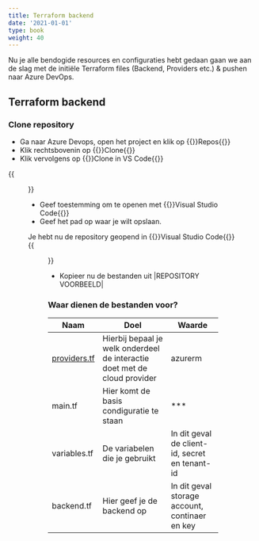 ```yaml
---
title: Terraform backend
date: '2021-01-01'
type: book
weight: 40
---
```


Nu je alle bendogide resources en configuraties hebt gedaan gaan we aan de slag met de initiële Terraform files (Backend, Providers etc.) & pushen naar Azure DevOps.

<!--more-->

## Terraform backend

### Clone repository
- Ga naar Azure Devops, open het project en klik op {{<hl>}}Repos{{</hl>}}
- Klik rechtsbovenin op {{<hl>}}Clone{{</hl>}}
- Klik vervolgens op {{<hl>}}Clone in VS Code{{</hl>}}

{{<figure library="true" src="azure-terraform/repoclone.png" title="Clone in Visual Studio Code">}}

- Geef toestemming om te openen met {{<hl>}}Visual Studio Code{{</hl>}}
- Geef het pad op waar je wilt opslaan.

Je hebt nu de repository geopend in {{<hl>}}Visual Studio Code{{</hl>}}
{{<figure library="true" src="azure-terraform/visualstudio.png" title="isual Studio Code">}}

- Kopieer nu de bestanden uit |REPOSITORY VOORBEELD|

### Waar dienen de bestanden voor?
| Naam | Doel | Waarde |
|--|--|--|
| [providers.tf](https://www.terraform.io/language/providers) | Hierbij bepaal je welk onderdeel de interactie doet met de cloud provider | azurerm |
| main.tf | Hier komt de basis condiguratie te staan | *** | 
| variables.tf | De variabelen die je gebruikt | In dit geval de client-id, secret en tenant-id |
| backend.tf | Hier geef je de backend op | In dit geval storage account, continaer en key | 